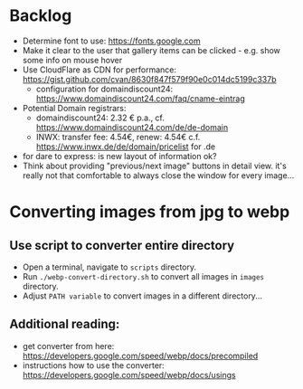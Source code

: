 # Backlog

- Determine font to use: https://fonts.google.com
- Make it clear to the user that gallery items can be clicked - e.g. show some info on mouse hover
- Use CloudFlare as CDN for performance: https://gist.github.com/cvan/8630f847f579f90e0c014dc5199c337b
    - configuration for domaindiscount24: https://www.domaindiscount24.com/faq/cname-eintrag
- Potential Domain registrars:
    - domaindiscount24: 2.32 € p.a., cf. https://www.domaindiscount24.com/de/de-domain
    - INWX: transfer fee: 4.54€, renew: 4.54€ c.f. https://www.inwx.de/de/domain/pricelist for .de
- for dare to express: is new layout of information ok?
- Think about providing "previous/next image" buttons in detail view. it's really not that comfortable to always close
  the window for every image...

# Converting images from jpg to webp

## Use script to converter entire directory

- Open a terminal, navigate to `scripts` directory.
- Run `./webp-convert-directory.sh` to convert all images in `images` directory.
- Adjust `PATH variable` to convert images in a different directory...

## Additional reading:

- get converter from here: https://developers.google.com/speed/webp/docs/precompiled
- instructions how to use the converter: https://developers.google.com/speed/webp/docs/usings